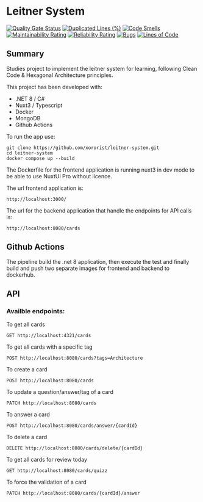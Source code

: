 # Leitner System
[![Quality Gate Status](https://sonarcloud.io/api/project_badges/measure?project=xororist_leitner-system&metric=alert_status)](https://sonarcloud.io/summary/new_code?id=xororist_leitner-system)
[![Duplicated Lines (%)](https://sonarcloud.io/api/project_badges/measure?project=xororist_leitner-system&metric=duplicated_lines_density)](https://sonarcloud.io/summary/new_code?id=xororist_leitner-system)
[![Code Smells](https://sonarcloud.io/api/project_badges/measure?project=xororist_leitner-system&metric=code_smells)](https://sonarcloud.io/summary/new_code?id=xororist_leitner-system)
[![Maintainability Rating](https://sonarcloud.io/api/project_badges/measure?project=xororist_leitner-system&metric=sqale_rating)](https://sonarcloud.io/summary/new_code?id=xororist_leitner-system)
[![Reliability Rating](https://sonarcloud.io/api/project_badges/measure?project=xororist_leitner-system&metric=reliability_rating)](https://sonarcloud.io/summary/new_code?id=xororist_leitner-system)
[![Bugs](https://sonarcloud.io/api/project_badges/measure?project=xororist_leitner-system&metric=bugs)](https://sonarcloud.io/summary/new_code?id=xororist_leitner-system)
[![Lines of Code](https://sonarcloud.io/api/project_badges/measure?project=xororist_leitner-system&metric=ncloc)](https://sonarcloud.io/summary/new_code?id=xororist_leitner-system)
## Summary

Studies project to implement the leitner system for learning, following Clean Code & Hexagonal Architecture principles.

This project has been developed with:
- .NET 8 / C#
- Nuxt3 / Typescript
- Docker
- MongoDB
- Github Actions

To run the app use:

```
git clone https://github.com/xororist/leitner-system.git
cd leitner-system
docker compose up --build
```

The Dockerfile for the frontend application is running nuxt3 in dev mode to be able to use NuxtUI Pro without licence.

The url frontend application is:
```
http://localhost:3000/
```

The url for the backend application that handle the endpoints for API calls is:
```
http://localhost:8080/cards
```

## Github Actions

The pipeline build the .net 8 application, then execute the test and finally build and push two separate images for frontend and backend to dockerhub.

## API

### Availble endpoints:

To get all cards
```
GET http://localhost:4321/cards
```

To get all cards with a specific tag
```
POST http://localhost:8080/cards?tags=Architecture
```

To create a card
```
POST http://localhost:8080/cards
```

To update a question/answer/tag of a card
```
PATCH http://localhost:8080/cards
```

To answer a card
```
POST http://localhost:8080/cards/answer/{cardId}
```

To delete a card
```
DELETE http://localhost:8080/cards/delete/{cardId}
```

To get all cards for review today
```
GET http://localhost:8080/cards/quizz
```

To force the validation of a card
```
PATCH http://localhost:8080/cards/{cardId}/answer
```
